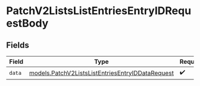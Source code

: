 # PatchV2ListsListEntriesEntryIDRequestBody


## Fields

| Field                                                                                                      | Type                                                                                                       | Required                                                                                                   | Description                                                                                                |
| ---------------------------------------------------------------------------------------------------------- | ---------------------------------------------------------------------------------------------------------- | ---------------------------------------------------------------------------------------------------------- | ---------------------------------------------------------------------------------------------------------- |
| `data`                                                                                                     | [models.PatchV2ListsListEntriesEntryIDDataRequest](../models/patchv2listslistentriesentryiddatarequest.md) | :heavy_check_mark:                                                                                         | N/A                                                                                                        |
